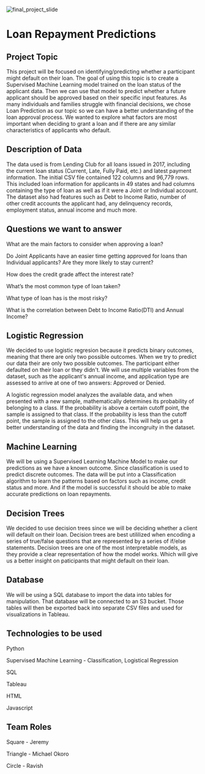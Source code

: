 ![final_project_slide](https://user-images.githubusercontent.com/106286533/199125590-cc2f0368-c070-420e-b6fa-298e178aa355.png)

# Loan Repayment Predictions

## Project Topic
This project will be focused on identifying/predicting whether a participant might default on their loan. The goal of using this topic is to create a Supervised Machine Learning model trained on the loan status of the applicant data.  Then we can use that model to predict whether a future applicant should be approved based on their specific input features.  As many individuals and families struggle with financial decisions, we chose Loan Prediction as our topic so we can have a better understanding of the loan approval process.  We wanted to explore what factors are most important when deciding to grant a loan and if there are any similar characteristics of applicants who default. 

## Description of Data
The data used is from Lending Club for all loans issued in 2017, including the current loan status (Current, Late, Fully Paid, etc.) and latest payment information. The initial CSV file contained 122 columns and 96,779 rows.  This included loan information for applicants in 49 states and had columns containing the type of loan as well as if it were a Joint or Individual account.  The dataset also had features such as Debt to Income Ratio, number of other credit accounts the applicant had, any delinquency records, employment status, annual income and much more.

## Questions we want to answer
What are the main factors to consider when approving a loan?

Do Joint Applicants have an easier time getting approved for loans than Individual applicants? Are they more likely to stay current?

How does the credit grade affect the interest rate?

What’s the most common type of loan taken?

What type of loan has is the most risky?

What is the correlation between Debt to Income Ratio(DTI) and Annual Income?


## Logistic Regression
We decided to use logistic regresion because it predicts binary outcomes, meaning that there are only two possible outcomes. When we try to predict our data their are only two possible outcomes. The participant either defaulted on their loan or they didn't. We will use multiple variables from the dataset, such as the applicant's annual income, and application type are assessed to arrive at one of two answers: Approved or Denied. 

A logistic regression model analyzes the available data, and when presented with a new sample, mathematically determines its probability of belonging to a class. If the probability is above a certain cutoff point, the sample is assigned to that class. If the probability is less than the cutoff point, the sample is assigned to the other class. This will help us get a better understanding of the data and finding the incongruity in the dataset.


## Machine Learning
We will be using a Supervised Learning Machine Model to make our predictions as we have a known outcome. Since classification is used to predict discrete outcomes.  The data will be put into a Classification algorithm to learn the patterns based on factors such as income, credit status and more. And if the model is successful it should be able to make accurate predictions on loan repayments. 

## Decision Trees 
We decided to use decision trees since we will be deciding whether a client will default on their loan. Decision trees are best utililized when encoding a series of true/false questions that are represented by a series of if/else statements. Decision trees are one of the most interpretable models, as they provide a clear representation of how the model works. Which will give us a better insight on paticipants that might default on their loan. 


## Database 
We will be using a SQL database to import the data into tables for manipulation.  That database will be connected to an S3 bucket.  Those tables will then be exported back into separate CSV files and used for visualizations in Tableau.

## Technologies to be used
Python

Supervised Machine Learning - Classification, Logistical Regression

SQL

Tableau

HTML

Javascript

## Team Roles
Square - Jeremy

Triangle - Michael Okoro

Circle - Ravish
